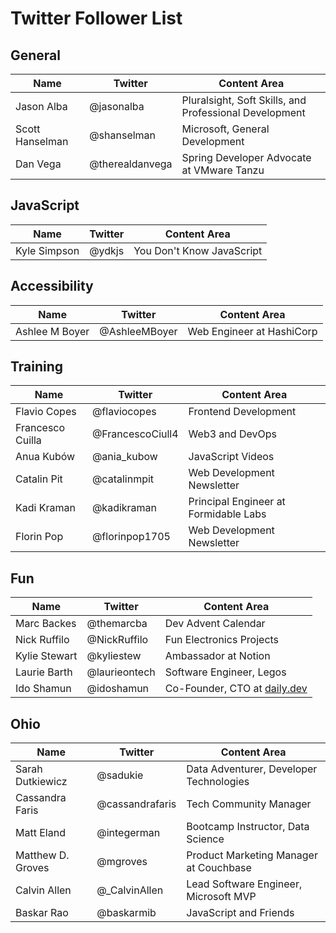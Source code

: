 # Twitter Follower List

## General
| Name | Twitter | Content Area |
|------|---------|--------------|
| Jason Alba | @jasonalba | Pluralsight, Soft Skills, and Professional Development |
| Scott Hanselman | @shanselman | Microsoft, General Development |
| Dan Vega | @therealdanvega | Spring Developer Advocate at VMware Tanzu |

## JavaScript

| Name | Twitter | Content Area |
|------|---------|--------------|
| Kyle Simpson | @ydkjs | You Don't Know JavaScript |

## Accessibility

| Name | Twitter | Content Area |
|------|---------|--------------|
| Ashlee M Boyer | @AshleeMBoyer | Web Engineer at HashiCorp |

## Training

| Name | Twitter | Content Area |
|------|---------|--------------|
| Flavio Copes | @flaviocopes | Frontend Development |
| Francesco Cuilla | @FrancescoCiull4 | Web3 and DevOps |
| Anua Kubów | @ania_kubow | JavaScript Videos |
| Catalin Pit | @catalinmpit | Web Development Newsletter |
| Kadi Kraman | @kadikraman | Principal Engineer at Formidable Labs |
| Florin Pop | @florinpop1705 | Web Development Newsletter |

## Fun

| Name | Twitter | Content Area |
|------|---------|--------------|
| Marc Backes | @themarcba | Dev Advent Calendar |
| Nick Ruffilo | @NickRuffilo | Fun Electronics Projects |
| Kylie Stewart | @kyliestew | Ambassador at Notion |
| Laurie Barth | @laurieontech | Software Engineer, Legos |
| Ido Shamun | @idoshamun | Co-Founder, CTO at [daily.dev](daily.dev) |

## Ohio

| Name | Twitter | Content Area |
|------|---------|--------------|
| Sarah Dutkiewicz | @sadukie | Data Adventurer, Developer Technologies |
| Cassandra Faris | @cassandrafaris | Tech Community Manager |
| Matt Eland | @integerman | Bootcamp Instructor, Data Science |
| Matthew D. Groves | @mgroves | Product Marketing Manager at Couchbase |
| Calvin Allen | @_CalvinAllen | Lead Software Engineer, Microsoft MVP |
| Baskar Rao | @baskarmib | JavaScript and Friends |
